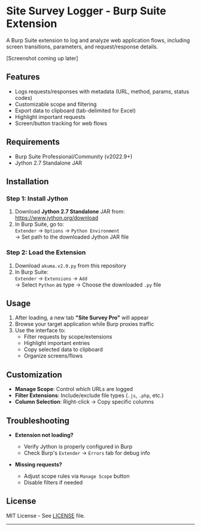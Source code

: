 # Site Survey Logger - Burp Suite Extension

A Burp Suite extension to log and analyze web application flows, including screen transitions, parameters, and request/response details.

[Screenshot coming up later]

## Features
- Logs requests/responses with metadata (URL, method, params, status codes)
- Customizable scope and filtering
- Export data to clipboard (tab-delimited for Excel)
- Highlight important requests
- Screen/button tracking for web flows

## Requirements
- Burp Suite Professional/Community (v2022.9+)
- Jython 2.7 Standalone JAR

## Installation

### Step 1: Install Jython
1. Download **Jython 2.7 Standalone** JAR from:  
   https://www.jython.org/download
2. In Burp Suite, go to:  
   `Extender` → `Options` → `Python Environment`  
   → Set path to the downloaded Jython JAR file

### Step 2: Load the Extension
1. Download `akuma.v2.0.py` from this repository
2. In Burp Suite:  
   `Extender` → `Extensions` → `Add`  
   → Select `Python` as type → Choose the downloaded `.py` file

## Usage
1. After loading, a new tab **"Site Survey Pro"** will appear
2. Browse your target application while Burp proxies traffic
3. Use the interface to:
   - Filter requests by scope/extensions
   - Highlight important entries
   - Copy selected data to clipboard
   - Organize screens/flows

## Customization
- **Manage Scope**: Control which URLs are logged  
- **Filter Extensions**: Include/exclude file types (`.js`, `.php`, etc.)  
- **Column Selection**: Right-click → Copy specific columns  

## Troubleshooting
- **Extension not loading?**  
  - Verify Jython is properly configured in Burp  
  - Check Burp's `Extender` → `Errors` tab for debug info  

- **Missing requests?**  
  - Adjust scope rules via `Manage Scope` button  
  - Disable filters if needed  

## License
MIT License - See [LICENSE](LICENSE) file.

---
